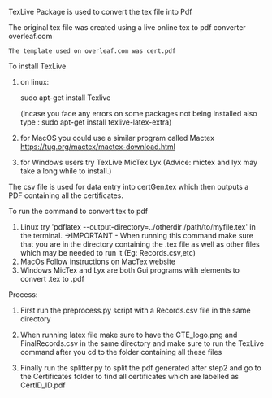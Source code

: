 TexLive Package is used to convert the tex file into Pdf

The original tex file was created using a live online tex to pdf converter overleaf.com

    The template used on overleaf.com was cert.pdf

To install TexLive

1.  on linux:

    sudo apt-get install Texlive

    (incase you face any errors on some packages not being installed also type :
    sudo apt-get install texlive-latex-extra)

2.  for MacOS you could use a similar program called
    Mactex
    https://tug.org/mactex/mactex-download.html

3.  for Windows users try
    TexLive
    MicTex
    Lyx
    (Advice: mictex and lyx may take a long while to install.)

The csv file is used for data entry into certGen.tex which then outputs a PDF containing all the certificates.

To run the command to convert tex to pdf

1. Linux
   try
   'pdflatex --output-directory=../otherdir /path/to/myfile.tex' in the terminal.
   ->IMPORTANT - When running this command make sure that you are in the directory containing the .tex file as well as other files which may be needed to run it (Eg: Records.csv,etc)
2. MacOs
   Follow instructions on MacTex website
3. Windows
   MicTex and Lyx are both Gui programs with elements to convert .tex to .pdf

Process:

1. First run the preprocess.py script with a Records.csv file in the same directory

2. When running latex file make sure to have the CTE_logo.png and FinalRecords.csv in the same directory and make sure to run the TexLive command after you cd to the folder containing all these files

3. Finally run the splitter.py to split the pdf generated after step2 and go to the Certificates folder to find all certificates which are labelled as CertID_ID.pdf
